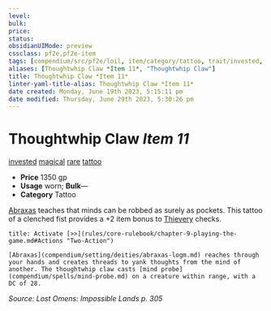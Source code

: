 ```yaml
---
level:
bulk:
price:
status:
obsidianUIMode: preview
cssclass: pf2e,pf2e-item
tags: [compendium/src/pf2e/loil, item/category/tattoo, trait/invested, trait/magical, trait/rare, trait/tattoo]
aliases: [Thoughtwhip Claw *Item 11*, "Thoughtwhip Claw"]
title: Thoughtwhip Claw *Item 11*
linter-yaml-title-alias: Thoughtwhip Claw *Item 11*
date created: Monday, June 19th 2023, 5:15:11 pm
date modified: Thursday, June 29th 2023, 5:30:26 pm
---
```


# Thoughtwhip Claw *Item 11*

[invested](rules/traits/invested.md) [magical](rules/traits/magical.md) [rare](rules/traits/rare.md) [tattoo](rules/traits/tattoo-lowg.md)  

- **Price** 1350 gp
- **Usage** worn; **Bulk**—
- **Category** Tattoo

[Abraxas](compendium/setting/deities/abraxas-logm.md) teaches that minds can be robbed as surely as pockets. This tattoo of a clenched fist provides a +2 item bonus to [Thievery](compendium/skills.md#Thievery) checks.

```ad-embed-ability
title: Activate [>>](rules/core-rulebook/chapter-9-playing-the-game.md#Actions "Two-Action")

[Abraxas](compendium/setting/deities/abraxas-logm.md) reaches through your hands and creates threads to yank thoughts from the mind of another. The thoughtwhip claw casts [mind probe](compendium/spells/mind-probe.md) on a creature within range, with a DC of 28.
```

*Source: Lost Omens: Impossible Lands p. 305*
